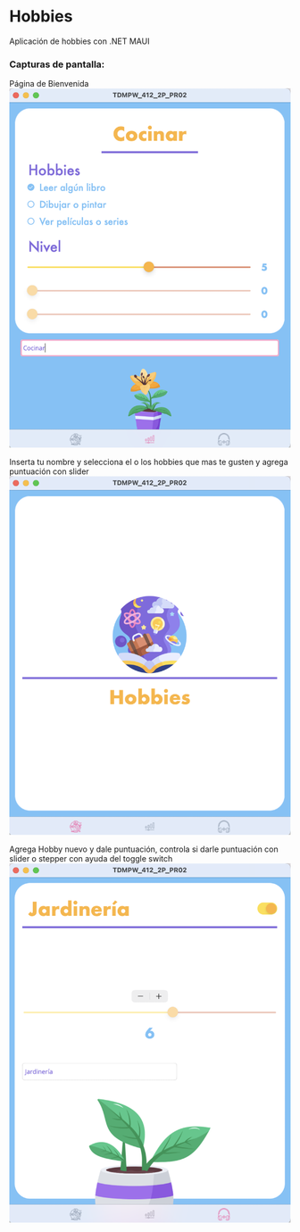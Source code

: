 # Hobbies
Aplicación de hobbies con .NET MAUI

### Capturas de pantalla:

Página de Bienvenida
![Captura 1](/capturas/1.png)

Inserta tu nombre y selecciona el o los hobbies que mas te gusten y agrega puntuación con slider
![Captura 2](capturas/2.png)

Agrega Hobby nuevo y dale puntuación, controla si darle puntuación con slider o stepper con ayuda del toggle switch
![Captura 3](capturas/3.png)


